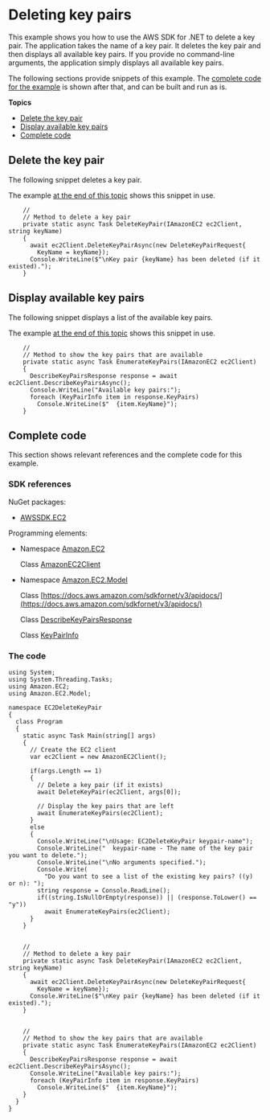 # Deleting key pairs<a name="delete-key-pairs"></a>

This example shows you how to use the AWS SDK for \.NET to delete a key pair\. The application takes the name of a key pair\. It deletes the key pair and then displays all available key pairs\. If you provide no command\-line arguments, the application simply displays all available key pairs\.

The following sections provide snippets of this example\. The [complete code for the example](#delete-key-pairs-complete-code) is shown after that, and can be built and run as is\.

**Topics**
+ [Delete the key pair](#delete-key-pairs-create)
+ [Display available key pairs](#delete-key-pairs-display)
+ [Complete code](#delete-key-pairs-complete-code)

## Delete the key pair<a name="delete-key-pairs-create"></a>

The following snippet deletes a key pair\.

The example [at the end of this topic](#delete-key-pairs-complete-code) shows this snippet in use\.

```
    //
    // Method to delete a key pair
    private static async Task DeleteKeyPair(IAmazonEC2 ec2Client, string keyName)
    {
      await ec2Client.DeleteKeyPairAsync(new DeleteKeyPairRequest{
        KeyName = keyName});
      Console.WriteLine($"\nKey pair {keyName} has been deleted (if it existed).");
    }
```

## Display available key pairs<a name="delete-key-pairs-display"></a>

The following snippet displays a list of the available key pairs\.

The example [at the end of this topic](#delete-key-pairs-complete-code) shows this snippet in use\.

```
    //
    // Method to show the key pairs that are available
    private static async Task EnumerateKeyPairs(IAmazonEC2 ec2Client)
    {
      DescribeKeyPairsResponse response = await ec2Client.DescribeKeyPairsAsync();
      Console.WriteLine("Available key pairs:");
      foreach (KeyPairInfo item in response.KeyPairs)
        Console.WriteLine($"  {item.KeyName}");
    }
```

## Complete code<a name="delete-key-pairs-complete-code"></a>

This section shows relevant references and the complete code for this example\.

### SDK references<a name="w150aac21c15c19c15c13c19b5b1"></a>

NuGet packages:
+ [AWSSDK\.EC2](https://www.nuget.org/packages/AWSSDK.EC2)

Programming elements:
+ Namespace [Amazon\.EC2](https://docs.aws.amazon.com/sdkfornet/v3/apidocs/items/EC2/NEC2.html)

  Class [AmazonEC2Client](https://docs.aws.amazon.com/sdkfornet/v3/apidocs/items/EC2/TEC2Client.html)
+ Namespace [Amazon\.EC2\.Model](https://docs.aws.amazon.com/sdkfornet/v3/apidocs/items/EC2/NEC2Model.html)

  Class [https://docs.aws.amazon.com/sdkfornet/v3/apidocs/](https://docs.aws.amazon.com/sdkfornet/v3/apidocs/)

  Class [DescribeKeyPairsResponse](https://docs.aws.amazon.com/sdkfornet/v3/apidocs/items/EC2/TDescribeKeyPairsResponse.html)

  Class [KeyPairInfo](https://docs.aws.amazon.com/sdkfornet/v3/apidocs/items/EC2/TKeyPairInfo.html)

### The code<a name="w150aac21c15c19c15c13c19b7b1"></a>

```
using System;
using System.Threading.Tasks;
using Amazon.EC2;
using Amazon.EC2.Model;

namespace EC2DeleteKeyPair
{
  class Program
  {
    static async Task Main(string[] args)
    {
      // Create the EC2 client
      var ec2Client = new AmazonEC2Client();

      if(args.Length == 1)
      {
        // Delete a key pair (if it exists)
        await DeleteKeyPair(ec2Client, args[0]);

        // Display the key pairs that are left
        await EnumerateKeyPairs(ec2Client);
      }
      else
      {
        Console.WriteLine("\nUsage: EC2DeleteKeyPair keypair-name");
        Console.WriteLine("  keypair-name - The name of the key pair you want to delete.");
        Console.WriteLine("\nNo arguments specified.");
        Console.Write(
          "Do you want to see a list of the existing key pairs? ((y) or n): ");
        string response = Console.ReadLine();
        if((string.IsNullOrEmpty(response)) || (response.ToLower() == "y"))
          await EnumerateKeyPairs(ec2Client);
      }
    }


    //
    // Method to delete a key pair
    private static async Task DeleteKeyPair(IAmazonEC2 ec2Client, string keyName)
    {
      await ec2Client.DeleteKeyPairAsync(new DeleteKeyPairRequest{
        KeyName = keyName});
      Console.WriteLine($"\nKey pair {keyName} has been deleted (if it existed).");
    }


    //
    // Method to show the key pairs that are available
    private static async Task EnumerateKeyPairs(IAmazonEC2 ec2Client)
    {
      DescribeKeyPairsResponse response = await ec2Client.DescribeKeyPairsAsync();
      Console.WriteLine("Available key pairs:");
      foreach (KeyPairInfo item in response.KeyPairs)
        Console.WriteLine($"  {item.KeyName}");
    }
  }
}
```